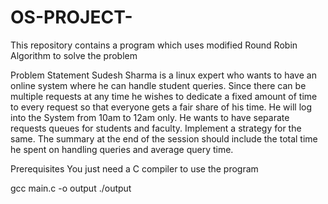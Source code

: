 # OS-PROJECT-
This repository contains a program which uses modified Round Robin Algorithm to solve the problem


Problem Statement
Sudesh Sharma is a linux expert who wants to have an online system where he can handle student queries. Since there can be multiple requests at any time he wishes to dedicate a fixed amount of time to every request so that everyone gets a fair share of his time. He will log into the System from 10am to 12am only. He wants to have separate requests queues for students and faculty. Implement a strategy for the same. The summary at the end of the session should include the total time he spent on handling queries and average query time.

Prerequisites
You just need a C compiler to use the program

gcc main.c -o output
./output

